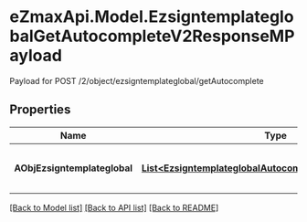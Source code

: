 # eZmaxApi.Model.EzsigntemplateglobalGetAutocompleteV2ResponseMPayload
Payload for POST /2/object/ezsigntemplateglobal/getAutocomplete

## Properties

Name | Type | Description | Notes
------------ | ------------- | ------------- | -------------
**AObjEzsigntemplateglobal** | [**List&lt;EzsigntemplateglobalAutocompleteElementResponse&gt;**](EzsigntemplateglobalAutocompleteElementResponse.md) | An array of Ezsigntemplateglobal autocomplete element response. | 

[[Back to Model list]](../README.md#documentation-for-models) [[Back to API list]](../README.md#documentation-for-api-endpoints) [[Back to README]](../README.md)

